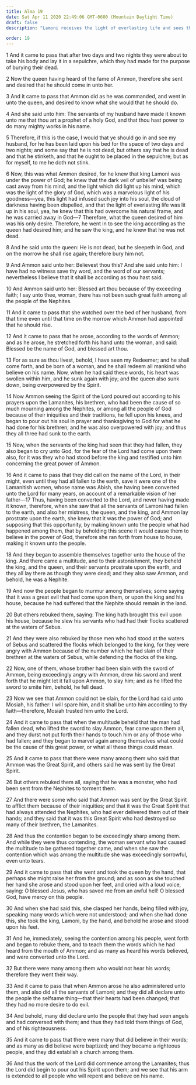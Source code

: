 ```yaml
---
title: Alma 19
date: Sat Apr 11 2020 22:49:06 GMT-0600 (Mountain Daylight Time)
draft: false
description: "Lamoni receives the light of everlasting life and sees the Redeemer—His household falls into a trance, and many see angels—Ammon is preserved miraculously—He baptizes many and establishes a church among them. About 90 B.C."

order: 19
---
```

    
1 And it came to pass that after two days and two nights they were about to take his body and lay it in a sepulchre, which they had made for the purpose of burying their dead.

2 Now the queen having heard of the fame of Ammon, therefore she sent and desired that he should come in unto her.

3 And it came to pass that Ammon did as he was commanded, and went in unto the queen, and desired to know what she would that he should do.

4 And she said unto him: The servants of my husband have made it known unto me that thou art a prophet of a holy God, and that thou hast power to do many mighty works in his name.

5 Therefore, if this is the case, I would that ye should go in and see my husband, for he has been laid upon his bed for the space of two days and two nights; and some say that he is not dead, but others say that he is dead and that he stinketh, and that he ought to be placed in the sepulchre; but as for myself, to me he doth not stink.

6 Now, this was what Ammon desired, for he knew that king Lamoni was under the power of God; he knew that the dark veil of unbelief was being cast away from his mind, and the light which did light up his mind, which was the light of the glory of God, which was a marvelous light of his goodness—yea, this light had infused such joy into his soul, the cloud of darkness having been dispelled, and that the light of everlasting life was lit up in his soul, yea, he knew that this had overcome his natural frame, and he was carried away in God—7 Therefore, what the queen desired of him was his only desire. Therefore, he went in to see the king according as the queen had desired him; and he saw the king, and he knew that he was not dead.

8 And he said unto the queen: He is not dead, but he sleepeth in God, and on the morrow he shall rise again; therefore bury him not.

9 And Ammon said unto her: Believest thou this? And she said unto him: I have had no witness save thy word, and the word of our servants; nevertheless I believe that it shall be according as thou hast said.

10 And Ammon said unto her: Blessed art thou because of thy exceeding faith; I say unto thee, woman, there has not been such great faith among all the people of the Nephites.

11 And it came to pass that she watched over the bed of her husband, from that time even until that time on the morrow which Ammon had appointed that he should rise.

12 And it came to pass that he arose, according to the words of Ammon; and as he arose, he stretched forth his hand unto the woman, and said: Blessed be the name of God, and blessed art thou.

13 For as sure as thou livest, behold, I have seen my Redeemer; and he shall come forth, and be born of a woman, and he shall redeem all mankind who believe on his name. Now, when he had said these words, his heart was swollen within him, and he sunk again with joy; and the queen also sunk down, being overpowered by the Spirit.

14 Now Ammon seeing the Spirit of the Lord poured out according to his prayers upon the Lamanites, his brethren, who had been the cause of so much mourning among the Nephites, or among all the people of God because of their iniquities and their traditions, he fell upon his knees, and began to pour out his soul in prayer and thanksgiving to God for what he had done for his brethren; and he was also overpowered with joy; and thus they all three had sunk to the earth.

15 Now, when the servants of the king had seen that they had fallen, they also began to cry unto God, for the fear of the Lord had come upon them also, for it was they who had stood before the king and testified unto him concerning the great power of Ammon.

16 And it came to pass that they did call on the name of the Lord, in their might, even until they had all fallen to the earth, save it were one of the Lamanitish women, whose name was Abish, she having been converted unto the Lord for many years, on account of a remarkable vision of her father—17 Thus, having been converted to the Lord, and never having made it known, therefore, when she saw that all the servants of Lamoni had fallen to the earth, and also her mistress, the queen, and the king, and Ammon lay prostrate upon the earth, she knew that it was the power of God; and supposing that this opportunity, by making known unto the people what had happened among them, that by beholding this scene it would cause them to believe in the power of God, therefore she ran forth from house to house, making it known unto the people.

18 And they began to assemble themselves together unto the house of the king. And there came a multitude, and to their astonishment, they beheld the king, and the queen, and their servants prostrate upon the earth, and they all lay there as though they were dead; and they also saw Ammon, and behold, he was a Nephite.

19 And now the people began to murmur among themselves; some saying that it was a great evil that had come upon them, or upon the king and his house, because he had suffered that the Nephite should remain in the land.

20 But others rebuked them, saying: The king hath brought this evil upon his house, because he slew his servants who had had their flocks scattered at the waters of Sebus.

21 And they were also rebuked by those men who had stood at the waters of Sebus and scattered the flocks which belonged to the king, for they were angry with Ammon because of the number which he had slain of their brethren at the waters of Sebus, while defending the flocks of the king.

22 Now, one of them, whose brother had been slain with the sword of Ammon, being exceedingly angry with Ammon, drew his sword and went forth that he might let it fall upon Ammon, to slay him; and as he lifted the sword to smite him, behold, he fell dead.

23 Now we see that Ammon could not be slain, for the Lord had said unto Mosiah, his father: I will spare him, and it shall be unto him according to thy faith—therefore, Mosiah trusted him unto the Lord.

24 And it came to pass that when the multitude beheld that the man had fallen dead, who lifted the sword to slay Ammon, fear came upon them all, and they durst not put forth their hands to touch him or any of those who had fallen; and they began to marvel again among themselves what could be the cause of this great power, or what all these things could mean.

25 And it came to pass that there were many among them who said that Ammon was the Great Spirit, and others said he was sent by the Great Spirit.

26 But others rebuked them all, saying that he was a monster, who had been sent from the Nephites to torment them.

27 And there were some who said that Ammon was sent by the Great Spirit to afflict them because of their iniquities; and that it was the Great Spirit that had always attended the Nephites, who had ever delivered them out of their hands; and they said that it was this Great Spirit who had destroyed so many of their brethren, the Lamanites.

28 And thus the contention began to be exceedingly sharp among them. And while they were thus contending, the woman servant who had caused the multitude to be gathered together came, and when she saw the contention which was among the multitude she was exceedingly sorrowful, even unto tears.

29 And it came to pass that she went and took the queen by the hand, that perhaps she might raise her from the ground; and as soon as she touched her hand she arose and stood upon her feet, and cried with a loud voice, saying: O blessed Jesus, who has saved me from an awful hell! O blessed God, have mercy on this people.

30 And when she had said this, she clasped her hands, being filled with joy, speaking many words which were not understood; and when she had done this, she took the king, Lamoni, by the hand, and behold he arose and stood upon his feet.

31 And he, immediately, seeing the contention among his people, went forth and began to rebuke them, and to teach them the words which he had heard from the mouth of Ammon; and as many as heard his words believed, and were converted unto the Lord.

32 But there were many among them who would not hear his words; therefore they went their way.

33 And it came to pass that when Ammon arose he also administered unto them, and also did all the servants of Lamoni; and they did all declare unto the people the selfsame thing—that their hearts had been changed; that they had no more desire to do evil.

34 And behold, many did declare unto the people that they had seen angels and had conversed with them; and thus they had told them things of God, and of his righteousness.

35 And it came to pass that there were many that did believe in their words; and as many as did believe were baptized; and they became a righteous people, and they did establish a church among them.

36 And thus the work of the Lord did commence among the Lamanites; thus the Lord did begin to pour out his Spirit upon them; and we see that his arm is extended to all people who will repent and believe on his name.
